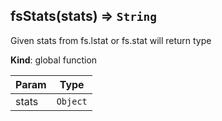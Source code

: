 <a name="fsStats"></a>
## fsStats(stats) ⇒ <code>String</code>
Given stats from fs.lstat or fs.stat will return type

**Kind**: global function  

| Param | Type |
| --- | --- |
| stats | <code>Object</code> | 

